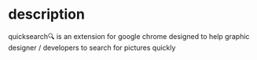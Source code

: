 
# description
quicksearch🔍 is an extension for google chrome designed to help graphic designer / developers to search for pictures quickly
